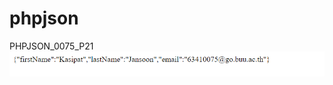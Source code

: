 # phpjson
PHPJSON_0075_P21
![alt text](https://github.com/kasipat456/phpjson/blob/main/Picture/php21.png)

